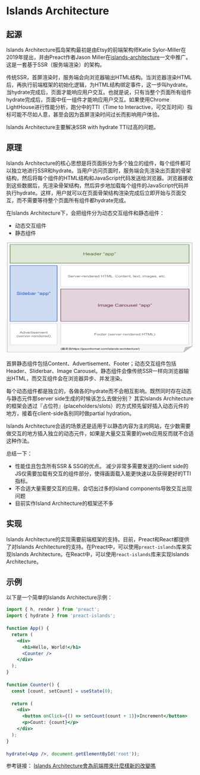 # Islands Architecture

## 起源

Islands Architecture孤岛架构最初是由Etsy的前端架构师Katie Sylor-Miller在2019年提出，并由Preact作者Jason Miller在[islands-architecture](https://jasonformat.com/islands-architecture/)一文中推广。这是一套基于SSR（服务端渲染）的架构。

传统SSR，首屏渲染时，服务端会向浏览器输出HTML结构。当浏览器渲染HTML后，再执行前端框架的初始化逻辑，为HTML结构绑定事件，这一步叫hydrate。当hydrate完成后，页面才能响应用户交互。也就是说，只有当整个页面所有组件hydrate完成后，页面中任一组件才能响应用户交互。如果使用Chrome LightHouse进行性能分析，跑分中的TTI（Time to Interactive，可交互时间）指标可能不尽如人意，甚至会因为首屏渲染时间过长而影响用户体验。

Islands Architecture主要解决SSR with hydrate TTI过高的问题。

## 原理

Islands Architecture的核心思想是将页面拆分为多个独立的组件，每个组件都可以独立地进行SSR和hydrate。当用户访问页面时，服务端会先渲染出页面的骨架结构，然后将每个组件的HTML结构和JavaScript代码发送给浏览器。浏览器接收到这些数据后，先渲染骨架结构，然后异步地加载每个组件的JavaScript代码并执行hydrate。这样，用户就可以在页面骨架结构渲染完成后立即开始与页面交互，而不需要等待整个页面所有组件都hydrate完成。

在Islands Architecture下，会把组件分为动态交互组件和静态组件：
- 动态交互组件
- 静态组件

<img src="./islands.png" width="600" height="300" />

首屏静态组件包括Content、Advertisement、Footer；动态交互组件包括Header、Sliderbar、Image Carousel。静态组件会像传统SSR一样向浏览器输出HTML，而交互组件会在浏览器异步、并发渲染。

每个动态组件都是独立的，各做各的hydrate而不会相互影响。既然同时存在动态与静态元件那server side生成的时候该怎么去做分别？ 其实Islands Architecture的框架会透过『占位符』(placeholders/slots）的方式预先留好插入动态元件的地方，接着在client-side各别同时做partial hydration。

Islands Architecture合适的场景还是适用于以静态内容为主的网站，在少数需要做交互的地方插入独立的动态元件，如果是大量交互需要的web应用反而就不合适这种作法。

总结一下：
- 性能佳且包含所有SSR & SSG的优点。 减少非常多需要发送的client side的JS仅需要加载有交互的组件部分，使得画面载入能更快速以及获得更好的TTI指标。
- 不合适大量需要交互的应用，会切出过多的Island components导致交互出现问题
- 目前实作Island Architecture的框架还不多

## 实现

Islands Architecture的实现需要前端框架的支持。目前，Preact和React都提供了对Islands Architecture的支持。在Preact中，可以使用`preact-islands`库来实现Islands Architecture。在React中，可以使用`react-islands`库来实现Islands Architecture。

## 示例

以下是一个简单的Islands Architecture示例：

```jsx
import { h, render } from 'preact';
import { hydrate } from 'preact-islands';

function App() {
  return (
    <div>
      <h1>Hello, World!</h1>
      <Counter />
    </div>
  );
}

function Counter() {
  const [count, setCount] = useState(0);

  return (
    <div>
      <button onClick={() => setCount(count + 1)}>Increment</button>
      <p>Count: {count}</p>
    </div>
  );
}

hydrate(<App />, document.getElementById('root'));
```


参考链接：
 [Islands Architecture會為前端帶來什麼樣新的改變嗎](https://kayshih.com/posts/islands-architecture)

